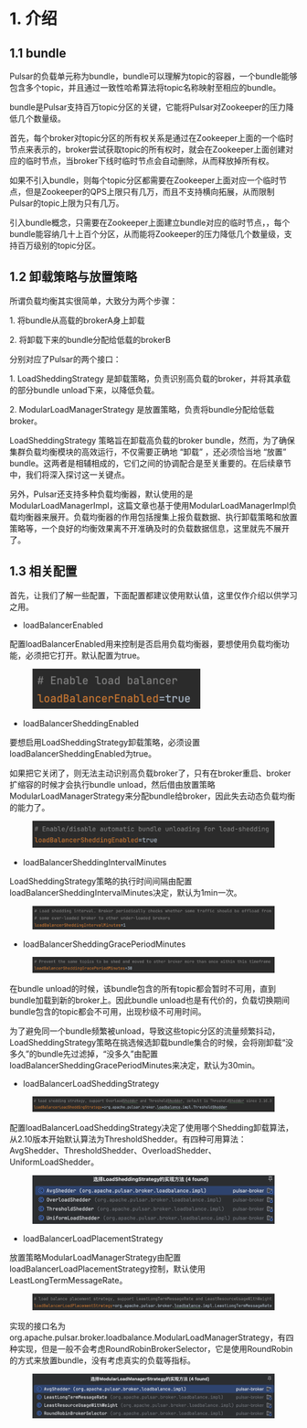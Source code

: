 # 1. 介绍

## **1.1 bundle**

Pulsar的负载单元称为bundle，bundle可以理解为topic的容器，一个bundle能够包含多个topic，并且通过一致性哈希算法将topic名称映射至相应的bundle。

bundle是Pulsar支持百万topic分区的关键，它能将Pulsar对Zookeeper的压力降低几个数量级。

首先，每个broker对topic分区的所有权关系是通过在Zookeeper上面的一个临时节点来表示的，broker尝试获取topic的所有权时，就会在Zookeeper上面创建对应的临时节点，当broker下线时临时节点会自动删除，从而释放掉所有权。

如果不引入bundle，则每个topic分区都需要在Zookeeper上面对应一个临时节点，但是Zookeeper的QPS上限只有几万，而且不支持横向拓展，从而限制Pulsar的topic上限为只有几万。

引入bundle概念，只需要在Zookeeper上面建立bundle对应的临时节点，，每个bundle能容纳几十上百个分区，从而能将Zookeeper的压力降低几个数量级，支持百万级别的topic分区。



## **1.2 卸载策略与放置策略**

所谓负载均衡其实很简单，大致分为两个步骤：

1\. 将bundle从高载的brokerA身上卸载

2\. 将卸载下来的bundle分配给低载的brokerB



分别对应了Pulsar的两个接口：

1\. LoadSheddingStrategy 是卸载策略，负责识别高负载的broker，并将其承载的部分bundle unload下来，以降低负载。

2\. ModularLoadManagerStrategy 是放置策略，负责将bundle分配给低载broker。

&#x20;

LoadSheddingStrategy 策略旨在卸载高负载的broker bundle，然而，为了确保集群负载均衡模块的高效运行，不仅需要正确地 “卸载” ，还必须恰当地 “放置” bundle。这两者是相辅相成的，它们之间的协调配合是至关重要的。在后续章节中，我们将深入探讨这一关键点。

另外，Pulsar还支持多种负载均衡器，默认使用的是ModularLoadManagerImpl，这篇文章也基于使用ModularLoadManagerImpl负载均衡器来展开。负载均衡器的作用包括搜集上报负载数据、执行卸载策略和放置策略等，一个良好的均衡效果离不开准确及时的负载数据信息，这里就先不展开了。

&#x20;

## **1.3 相关配置**

首先，让我们了解一些配置，下面配置都建议使用默认值，这里仅作介绍以供学习之用。

* loadBalancerEnabled

配置loadBalancerEnabled用来控制是否启用负载均衡器，要想使用负载均衡功能，必须把它打开。默认配置为true。

<figure><img src="../.gitbook/assets/image (4) (1).png" alt=""><figcaption></figcaption></figure>

* loadBalancerSheddingEnabled

要想启用LoadSheddingStrategy卸载策略，必须设置loadBalancerSheddingEnabled为true。

如果把它关闭了，则无法主动识别高负载broker了，只有在broker重启、broker扩缩容的时候才会执行bundle unload，然后借由放置策略ModularLoadManagerStrategy来分配bundle给broker，因此失去动态负载均衡的能力了。

<figure><img src="../.gitbook/assets/image (5) (1).png" alt=""><figcaption></figcaption></figure>



* loadBalancerSheddingIntervalMinutes

LoadSheddingStrategy策略的执行时间间隔由配置loadBalancerSheddingIntervalMinutes决定，默认为1min一次。

<figure><img src="../.gitbook/assets/image (6) (1).png" alt=""><figcaption></figcaption></figure>

* loadBalancerSheddingGracePeriodMinutes

<figure><img src="../.gitbook/assets/image (7) (1).png" alt=""><figcaption></figcaption></figure>

在bundle unload的时候，该bundle包含的所有topic都会暂时不可用，直到bundle加载到新的broker上。因此bundle unload也是有代价的，负载切换期间bundle包含的topic都会不可用，出现秒级不可用时间。

为了避免同一个bundle频繁被unload，导致这些topic分区的流量频繁抖动，LoadSheddingStrategy策略在挑选候选卸载bundle集合的时候，会将刚卸载“没多久”的bundle先过滤掉，“没多久”由配置loadBalancerSheddingGracePeriodMinutes来决定，默认为30min。



* loadBalancerLoadSheddingStrategy

<figure><img src="../.gitbook/assets/image (8) (1).png" alt=""><figcaption></figcaption></figure>

配置loadBalancerLoadSheddingStrategy决定了使用哪个Shedding卸载算法，从2.10版本开始默认算法为ThresholdShedder。有四种可用算法：AvgShedder、ThresholdShedder、OverloadShedder、UniformLoadShedder。

<figure><img src="../.gitbook/assets/image (9) (1).png" alt=""><figcaption></figcaption></figure>

* loadBalancerLoadPlacementStrategy

放置策略ModularLoadManagerStrategy由配置loadBalancerLoadPlacementStrategy控制，默认使用LeastLongTermMessageRate。

<figure><img src="../.gitbook/assets/image (10) (1).png" alt=""><figcaption></figcaption></figure>

实现的接口名为org.apache.pulsar.broker.loadbalance.ModularLoadManagerStrategy，有四种实现，但是一般不会考虑RoundRobinBrokerSelector，它是使用RoundRobin的方式来放置bundle，没有考虑真实的负载等指标。

<figure><img src="../.gitbook/assets/image (11) (1).png" alt=""><figcaption></figcaption></figure>











